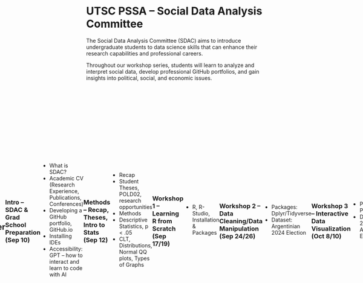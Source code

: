 # UTSC PSSA – Social Data Analysis Committee 
The Social Data Analysis Committee (SDAC) aims to introduce undergraduate students to data science skills that can enhance their research capabilities and professional careers. 

Throughout our workshop series, students will learn to analyze and interpret social data, develop professional GitHub portfolios, and gain insights into political, social, and economic issues.

<div style="display: flex; justify-content: center; align-items: center;">
  <img src="https://raw.githubusercontent.com/PSSA-SDAC/sdac/main/images/SDAC%20Template.png" alt="SDAC Template" style="width:350px; margin-right: 10px;">
  <img src="https://raw.githubusercontent.com/PSSA-SDAC/sdac/main/images/UofT%20Logo.jpg" alt="UofT Logo" style="width:350px; margin-right: 10px;">

## Next Event
- Workshop 8 – Machine Learning/Predictive Modelling (Mar 24)

## SDAC Team (PSSA)
- Michael Cowan, Patrick Schnurbusch (BA Political Science, 2015), Ibrahim Sereer, Eric Wu

## Table of Contents
- [Fall Semester](#fall-semester)
    - [Intro – SDAC & Grad School Preparation (Sep 10)](#intro--sdac--grad-school-preparation-sep-10)
    - [Methods – Recap, Theses, Intro to Stats (Sep 12)](#methods--recap-theses-intro-to-stats-sep-12)
    - [Workshop 1 – Learning R from Scratch (Sep 17/19)](#workshop-1--learning-r-from-scratch-sep-1719)
    - [Workshop 2 – Data Cleaning/Data Manipulation (Sep 24/26)](#workshop-2--data-cleaningdata-manipulation-sep-2426)
    - [Workshop 3 – Interactive Data Visualization (Oct 8/10)](#workshop-3--interactive-data-visualization-oct-810)
    - [Workshop 4 – Interactive Geospatial Visualization (Oct 24)](#workshop-4--interactive-geospatial-visualization-oct-24)
    - [Workshop 5 – Web App Development – Shiny (Nov 4)](#workshop-5--web-app-development--shiny-nov-4)
- [Winter Semester](#winter-semester)
    - [Workshop 6 – Building your Portfolio (Feb 17)](#workshop-6--building-your-portfolio-feb-17)
    - [Workshop 7 – Text as Data (Mar 10)](#workshop-7--text-as-data-mar-10)
    - [Workshop 8 – Machine Learning/Predictive Modelling (Mar 24)](#workshop-8--machine-learningpredictive-modelling-mar-24)
- [Drop-in Coding Days](#drop-in-coding-days)
- [Stats & Coding Helpline](#stats--coding-helpline)

# Workshop Series
SDAC workshops are designed to provide hands-on experience in data analysis using R and Python – covering various topics from research methods to machine learning. 

Join us on Zoom: https://utoronto.zoom.us/j/7179732234

## Fall Semester

### Intro – SDAC & Grad School Preparation (Sep 10)
- What is SDAC?
- Academic CV (Research Experience, Publications, Conferences)
- Developing a GitHub portfolio, GitHub.io
- Installing IDEs
- Accessibility: GPT – how to interact and learn to code with AI

### Methods – Recap, Theses, Intro to Stats (Sep 12)
- Recap
- Student Theses, POLD02, research opportunities
- Methods
- Descriptive Statistics, p < .05
- CLT, Distributions, Normal QQ plots, Types of Graphs

### Workshop 1 – Learning R from Scratch (Sep 17/19)
- R, R-Studio, Installation & Packages

### Workshop 2 – Data Cleaning/Data Manipulation (Sep 24/26)
- Packages: Dplyr/Tidyverse
- Dataset: Argentinian 2024 Election

### Workshop 3 – Interactive Data Visualization (Oct 8/10)
- Packages: Plotly
- Dataset: 2020 American Election

### Workshop 4 – Interactive Geospatial Visualization (Oct 24)
- Packages: Sf, Leaflet
- Dataset: 2020 American Election

_Reading week: Oct 28 - Nov 1_

### Workshop 5 – Web App Development – Shiny (Nov 4)
- Shiny (create free account: www.shinyapps.io)
- Dataset: 2020 American Election

## Winter Semester

### Workshop 6 – Building your Portfolio (Feb 17)
- GitHub walkthrough, GitHub.io, LaTeX

### Workshop 7 – Text as Data (Mar 10)
- Packages: tm, kernlab, SnowballC, randomForest, xgboost, caret, plotly
- Dataset: Canadian-Indigenous Treaties

### Workshop 8 – Machine Learning/Predictive Modelling (Mar 24)
- Dataset: 2024 Hypothetical RCV Election

# Drop-in Coding Days
Randomly scheduled, informal environment dedicated to learning to code, playing with data, and collaborating with peers. Events will appear on https://www.instagram.com/pssa.utsc/.

# Stats & Coding Helpline
Request help with specific problems and be connected with an upper-year student or committee member who can assist! Email sdac.pssa@gmail.com to request a timeslot!
